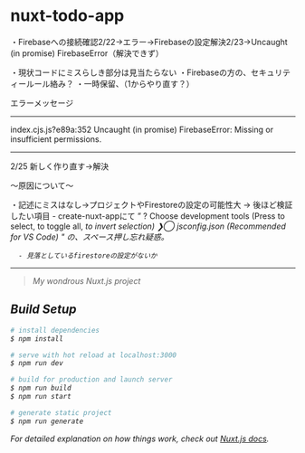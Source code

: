 # nuxt-todo-app


・Firebaseへの接続確認2/22→エラー→Firebaseの設定解決2/23→Uncaught (in promise) FirebaseError（解決できず）

・現状コードにミスらしき部分は見当たらない
・Firebaseの方の、セキュリティールール絡み？
・一時保留、（1からやり直す？）

エラーメッセージ
*****
index.cjs.js?e89a:352 Uncaught (in promise) FirebaseError: Missing or insufficient permissions.

*****

2/25 新しく作り直す→解決


〜原因について〜

・記述にミスはなし→プロジェクトやFirestoreの設定の可能性大
  → 後ほど検証したい項目
      - create-nuxt-appにて
        ”
        ? Choose development tools (Press <space> to select, <a> to toggle all, <i> to invert selection)
        ❯◯ jsconfig.json (Recommended for VS Code)
        "
        の、スペース押し忘れ疑惑。

      - 見落としているfirestoreの設定がないか

******

> My wondrous Nuxt.js project

## Build Setup

``` bash
# install dependencies
$ npm install

# serve with hot reload at localhost:3000
$ npm run dev

# build for production and launch server
$ npm run build
$ npm run start

# generate static project
$ npm run generate
```

For detailed explanation on how things work, check out [Nuxt.js docs](https://nuxtjs.org).
